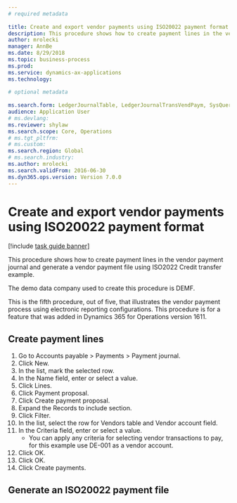 ```yaml
--- 
# required metadata 
 
title: Create and export vendor payments using ISO20022 payment format
description: This procedure shows how to create payment lines in the vendor payment journal and generate a vendor payment file using ISO2022 Credit transfer example. 
author: mrolecki
manager: AnnBe 
ms.date: 8/29/2018
ms.topic: business-process 
ms.prod:  
ms.service: dynamics-ax-applications 
ms.technology:  
 
# optional metadata 
 
ms.search.form: LedgerJournalTable, LedgerJournalTransVendPaym, SysQueryForm, VendPaymProposalEdit, BankAccountTableLookUp   
audience: Application User 
# ms.devlang:  
ms.reviewer: shylaw
ms.search.scope: Core, Operations 
# ms.tgt_pltfrm:  
# ms.custom:  
ms.search.region: Global
# ms.search.industry: 
ms.author: mrolecki
ms.search.validFrom: 2016-06-30 
ms.dyn365.ops.version: Version 7.0.0 
---
```

# Create and export vendor payments using ISO20022 payment format

[!include [task guide banner](../../includes/task-guide-banner.md)]

This procedure shows how to create payment lines in the vendor payment journal and generate a vendor payment file using ISO2022 Credit transfer example. 

The demo data company used to create this procedure is DEMF.

This is the fifth procedure, out of five, that illustrates the vendor payment process using electronic reporting configurations. This procedure is for a feature that was added in Dynamics 365 for Operations version 1611.


## Create payment lines
1. Go to Accounts payable > Payments > Payment journal.
2. Click New.
3. In the list, mark the selected row.
4. In the Name field, enter or select a value.
5. Click Lines.
6. Click Payment proposal.
7. Click Create payment proposal.
8. Expand the Records to include section.
9. Click Filter.
10. In the list, select the row for Vendors table and Vendor account field.
11. In the Criteria field, enter or select a value.
    * You can apply any criteria for selecting vendor transactions to pay, for this example use DE-001 as a vendor account.  
12. Click OK.
13. Click OK.
14. Click Create payments.

## Generate an ISO20022 payment file

